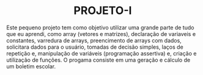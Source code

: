 <h1 align="center" text-weigth="bold">PROJETO-I</h1>
<p>Este pequeno projeto tem como objetivo utilizar uma grande parte de tudo que eu aprendi, como array (vetores e matrizes), declaração de variaveis e constantes, varredura de arrays, preencimento de arrays com dados, solicitara dados para o usuário, tomadas de decisão simples, laços de repetição e, manipulação de variáveis (programação assertiva) e, criação e utilização de funções. O progama consiste em uma geração e cálculo de um boletim escolar.</p>